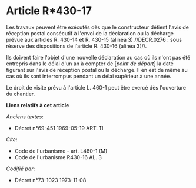 # Article R*430-17

Les travaux peuvent être exécutés dès que le constructeur détient l'avis de réception postal consécutif à l'envoi de la
déclaration ou la décharge prévue aux articles R. 430-14 et R. 430-15 (alinéa 3) //DECR.0276 : sous réserve des dispositions
de l'article R. 430-16 (alinéa 3)//.

Ils doivent faire l'objet d'une nouvelle déclaration au cas où ils n'ont pas été entrepris dans le délai d'un an à compter de
[*point de départ*] la date figurant sur l'avis de réception postal ou la décharge. Il en est de même au cas où ils sont
interrompus pendant un délai supérieur à une année.

Le droit de visite prévu à l'article L. 460-1 peut être exercé dès l'ouverture du chantier.

**Liens relatifs à cet article**

_Anciens textes_:

  - Décret n°69-451 1969-05-19 ART. 11

_Cite_:

  - Code de l'urbanisme - art. L460-1 (M)
  - Code de l'urbanisme R430-16 AL. 3

_Codifié par_:

  - Décret n°73-1023 1973-11-08
